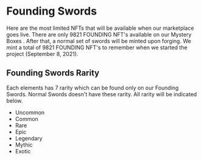 # Founding Swords

Here are the most limited NFTs that will be available when our marketplace goes live. There are only 9821 FOUNDING NFT's available on our Mystery Boxes . After that, a normal set of swords will be minted upon forging. We mint a total of 9821 FOUNDING NFT's to remember when we started the project (September 8, 2021).



## Founding Swords Rarity

Each elements has 7 rarity which can be found only on our Founding Swords. Normal Swords doesn't have these rarity. All rarity will be indicated below.

* Uncommon
* Common
* Rare
* Epic
* Legendary
* Mythic
* Exotic
